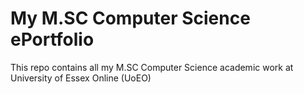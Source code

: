 # My M.SC Computer Science ePortfolio
 This repo contains all my M.SC Computer Science academic work at University of Essex Online (UoEO)
